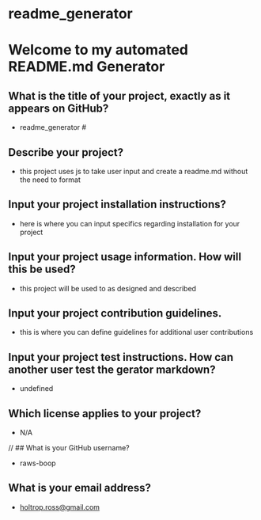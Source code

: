 # readme_generator

  # Welcome to my automated README.md Generator

  ## What is the title of your project, exactly as it appears on GitHub?
  * readme_generator #

  ## Describe your project? 
  * this project uses js to take user input and create a readme.md without the need to format 

  ## Input your project installation instructions? 
  * here is where you can input specifics regarding installation for your project 

  ## Input your project usage information. How will this be used? 
  * this project will be used to as designed and described 

  ## Input your project contribution guidelines.
  * this is where you can define guidelines for additional user contributions
  
  ## Input your project test instructions. How can another user test the gerator markdown? 
  * undefined

  ## Which license applies to your project?
  * N/A

  // ## What is your GitHub username? 
  * raws-boop 

  ## What is your email address? 
  * holtrop.ross@gmail.com 
